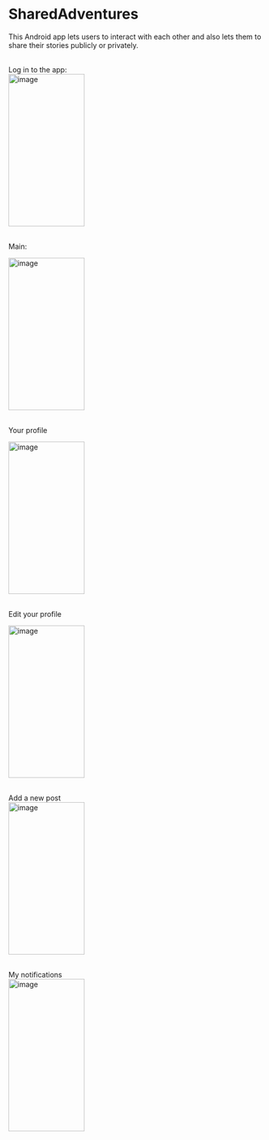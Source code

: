 # SharedAdventures

This Android app lets users to interact with each other and also lets them to share their stories publicly or privately.

<br>
Log in to the app:
<br>
<a href="https://ibb.co/PDVQpMG"><img width=150 height=300 src="https://i.ibb.co/1z46VMG/image.png" alt="image" border="0"></a>

<br>Main:<br>

<a href="https://ibb.co/T2VYHsC"><img width=150 height=300  src="https://i.ibb.co/wg9BKfv/image.png" alt="image" border="0"></a>

<br>Your profile<br>

<a href="https://ibb.co/F8jn8Ty"><img width=150 height=300 src="https://i.ibb.co/CVTWVGY/image.png" alt="image" border="0"></a>

<br>Edit your profile<br>

<a href="https://ibb.co/P4V22L4"><img width=150 height=300 src="https://i.ibb.co/GkrZZ6k/image.png" alt="image" border="0"></a>

<br>
Add a new post
<br>
<a href="https://ibb.co/6v2PDMj"><img width=150 height=300 src="https://i.ibb.co/GsX2C6z/image.png" alt="image" border="0"></a>

<br>My notifications<br>
<a href="https://ibb.co/qFThFLb"><img width=150 height=300 src="https://i.ibb.co/R4Rt4GL/image.png" alt="image" border="0"></a>
